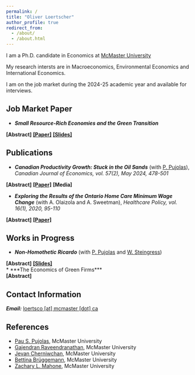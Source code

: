 ```yaml
---
permalink: /
title: "Oliver Loertscher"
author_profile: true
redirect_from: 
  - /about/
  - /about.html
---
```


I am a Ph.D. candidate in Economics at [McMaster University](https://www.economics.mcmaster.ca/)

My research intersts are in Macroeconomics, Environmental Economics and International Economics.

I am on the job market during the 2024-25 academic year and available for interviews.

## Job Market Paper

* ***Small Resource-Rich Economies and the Green Transition***
<div id="container" class="paper-link-div"> 
<a id="abstract" class="unhide-button" onclick="displayTog('jmpAbstract')"><b>[Abstract]</b></a>
<a id="paper" href="../files/jmp.pdf" target="_blank"><b>[Paper]</b></a>
<a id="slides" href="../files/jmp_slides.pdf" target="_blank"><b>[Slides]</b></a>
</div>
<div id="jmpAbstract" class="paper-link-div" style="display:none;"><p>The global transition to clean energy carries significant implications for countries with large resource extraction sectors. I quantify the welfare impact of this transition for a small, resource-rich country. I develop a quantitative, overlapping generations model of a multi-region, multi-sector, small open economy with heterogeneous households featuring both fossil and clean energy production and calibrate it to the Canadian economy. In a backward-looking exercise, I find that the global rise in oil prices from 1997 to 2020 can quantitatively account for wage, consumption, and GDP growth differences across Canadian regions with and without fossil fuel extraction. In forward-looking counterfactual experiments, I quantitatively evaluate the effects of a global transition to clean energy as laid out in the International Energy Agency's path to a Net Zero world by 2050. Through the lens of the model, this scenario calls for a 50% reduction in global fossil fuel demand and an expansion of the clean energy sector to account for 90% of domestic energy production. I find that the reduction in international demand for fossil fuels decreases lifetime consumption by 0.56% overall. These losses are most pronounced among young, low income households in the fossil extracting region, whose lifetime consumption decreases by 0.77%. The expansion of the clean energy sector dampens the aggregate losses by 15%. An immediate expansion in the clean sector reduces the losses by 54%.</p></div>


## Publications

* ***Canadian Productivity Growth: Stuck in the Oil Sands*** (with [P. Pujolas](https://pau.pujolasfons.com/)), *Canadian Journal of Economics, vol. 57(2), May 2024, 478-501*
<div id="container" class="paper-link-div"> 
  <a id="abstract" class="unhide-button" onclick="displayTog('cjeAbstract')"><b>[Abstract]</b></a>
  <a id="paper" href="https://papers.ssrn.com/sol3/papers.cfm?abstract_id=4417319"><b>[Paper]</b></a>
  <a id="media" class="unhide-button" onclick="displayTog('cjeMedia')"><b>[Media]</b></a>
</div>
<div id="cjeAbstract" class="paper-link-div" style="display:none;"><p>We study the behaviour of Canadian Total Factor Productivity (TFP) growth over the past 60 years. We find that the observed stagnation during the last 20 years is entirely accounted for by the Oil sector. Higher oil prices made capital-intensive sources of oil like the oil sands viable to extract on a commercial scale. However, the greater input required per barrel of oil slowed TFP growth. Comparing Canadian TFP growth to those of the United States and Norway reinforces these results. However, our result should not be interpreted to carry any welfare implications.</p></div>
<div id="cjeMedia" class="paper-link-div media-link-div" style="display:none;">
<a href="https://www.theglobeandmail.com/business/commentary/article-despite-its-shortcomings-canada-is-not-an-economic-basket-case/">Globe and Mail </a>
<a href="https://www.theglobeandmail.com/business/commentary/article-canadas-productivity-problem-isnt-that-big-if-we-exclude-oil/">Globe and Mail (II) </a>
<a href="https://thehub.ca/2024/07/11/trevor-tombe-canadas-resource-sector-is-its-productivity-powerhouse/">The Hub </a>
<a href="https://www.tvo.org/article/is-canada-actually-facing-a-productivity-emergency">TVO </a>
<a href="https://brighterworld.mcmaster.ca/articles/over-a-barrel-canadas-oil-industry-is-a-drain-on-productivity-research-shows/">Brighter World </a>
<a href="https://worthwhile.typepad.com/worthwhile_canadian_initi/2024/06/tfp.html">Worthwhile Canadian Initiative </a>
<a href="https://nadaesgratis.es/admin/productividad-y-petroleo">NadaEsGratis </a>
<a href="https://www.ctf.ca/EN/EN/Newsletters/Perspectives/2023/4/230405.aspx">Canadian Tax Foundation </a>
</div>

* ***Exploring the Results of the Ontario Home Care Minimum Wage Change*** (with A. Olaizola and A. Sweetman), *Healthcare Policy, vol. 16(1), 2020, 95-110*
<div id="container" class="paper-link-div"> 
  <a id="abstract" class="unhide-button" onclick="displayTog('healthAbstract')"><b>[Abstract]</b></a>
  <a id="paper" href="https://www.ncbi.nlm.nih.gov/pmc/articles/PMC7435072/" target="_blank"><b>[Paper]</b></a>
  <div id="healthAbstract" style="display:none;"><p>In 2014, Ontario increased its “minimum wage” for personal support workers (PSWs) in publicly funded home care. The objective of this article is to determine the short-term results of this policy for home care PSWs’ wages, hours and job stability. Methods: This study uses descriptive graphs and ordinary least squares and unconditional quantile regressions, using PSWs across Canada as comparison groups. Results: Pre-policy nominal wages for Ontario home care PSWs stagnated, whereas real wages declined. The policy increased home care PSWs’ wages without noticeably affecting hours or job stability. However, wages were already increasing for low-wage home care workers in the rest of Canada.</p></div>
</div>

## Works in Progress

* ***Non-Homothetic Ricardo*** (with [P. Pujolas](https://pau.pujolasfons.com/) and [W. Steingress](https://steingress.github.io/))
<div id="container" class="paper-link-div"> 
<a id="abstract" class="unhide-button" onclick="displayTog('ricardoAbstract')"><b>[Abstract]</b></a>
<!-- <a id="paper"><b>[Paper]</b></a> -->
<a id="slides" href="../files/nonhomotheticricardo_slides.pdf" target="_blank"><b>[Slides]</b></a>
</div>
<div id="ricardoAbstract" class="paper-link-div" style="display:none;"><p><strong><em>Preliminary: </em></strong>How does product concentration affect welfare gains from trade? While traditional quantitative trade models can account for export concentration, they are unable to adequately match import concentration, particularly the fact that richer countries import a greater variety of goods. In this paper we enrich a multi-country Ricardian model of international trade to match both import and export concentration. Our model is also able to account for changes in the Least Traded Products margin (as defined in Kehoe and Ruhl, 2013) after a trade liberalization.</p></div>
* ***The Economics of Green Firms***
<div id="container" class="unhide-button" class="paper-link-div"> 
<a id="abstract" onclick="displayTog('ectpAbstract')"><b>[Abstract]</b></a>
<!-- <a id="paper"><b>[Paper]</b></a>
<a id="slides"><b>[Slides]</b></a> -->
</div>
<div id="ectpAbstract" class="paper-link-div" style="display:none;"><p><strong><em>Preliminary: </em></strong>How do producers of clean technology inputs differ from other firms? How responsive is the "Green Industry" to environmental policy? Using novel firm-level data from Canada, I identify producers of Environmental and Clean Technology Products (ECTP) and study their composition and dynamics over time. Using these insights, I develop a model of heterogeneous firms (as in Hopenhayn, 1992) to assess the efficacy of policies aimed at growing the industry.</p></div>

## Contact Information

***Email:*** [loertsco [at] mcmaster [dot] ca](mailto:loertsco@mcmaster.ca)

## References

* [Pau S. Pujolas](https://pau.pujolasfons.com/), McMaster University
* [Gajendran Raveendranathan](https://sites.google.com/site/gajendranraveendranathan/home), McMaster University
* [Jevan Cherniwchan](https://cherniwchan.org/), McMaster University
* [Bettina Brüggemann](https://sites.google.com/site/brueggemannbettina/home), McMaster University
* [Zachary L. Mahone](https://sites.google.com/site/zacharymahone/home), McMaster University
